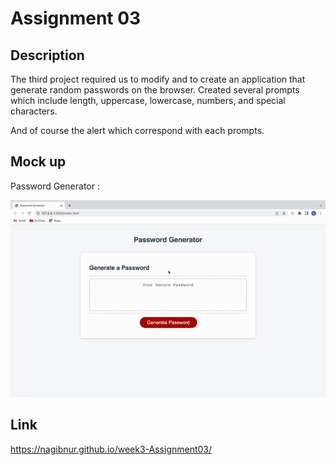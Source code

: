 # Assignment 03

## Description

The third project required us to modify and to create an application that generate random passwords on the browser.
Created several prompts which include length, uppercase, lowercase, numbers, and special characters.

And of course the alert which correspond with each prompts.

## Mock up 

Password Generator : 

![alt text](./assets/images/Password%20Generator.gif)

## Link

https://nagibnur.github.io/week3-Assignment03/